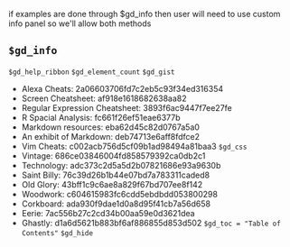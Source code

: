 if examples are done through $gd_info then user will need to use custom info panel
so we'll allow both methods

## `$gd_info`
`$gd_help_ribbon`
`$gd_element_count`
`$gd_gist`
- Alexa Cheats: 2a06603706fd7c2eb5c93f34ed316354
- Screen Cheatsheet: af918e1618682638aa82
- Regular Expression Cheatsheet: 3893f6ac9447f7ee27fe
- R Spacial Analysis: fc661f26ef51eae6377b
- Markdown resources: eba62d45c82d0767a5a0
- An exhibit of Markdown: deb74713e6aff8fdfce2
- Vim Cheats: c002acb756d5cf09b1ad98494a81baa3
`$gd_css`
- Vintage: 686ce03846004fd858579392ca0db2c1
- Technology: adc373c2d5a5d2b07821686e93a9630b
- Saint Billy: 76c39d26b1b44e07bd7a783311caded8
- Old Glory: 43bff1c9c6ae8a829f67bd707ee8f142
- Woodwork: c604615983fc6cdd5ebdbdd053800298
- Corkboard: ada930f9dae1d0a8d95f41cb7a56d658
- Eerie: 7ac556b27c2cd34b00aa59e0d3621dea
- Ghastly: d1a6d5621b883bf6af886855d853d502
`$gd_toc = "Table of Contents"`
`$gd_hide`
